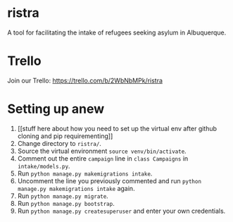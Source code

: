 # ristra
A tool for facilitating the intake of refugees seeking asylum in Albuquerque.

# Trello
Join our Trello: https://trello.com/b/2WbNbMPk/ristra

# Setting up anew
1. [[stuff here about how you need to set up the virtual env after github cloning and pip requirementing]]
1. Change directory to `ristra/`.
1. Source the virtual environment `source venv/bin/activate`.
1. Comment out the entire `campaign` line in `class Campaigns` in `intake/models.py`.
1. Run `python manage.py makemigrations intake`.
1. Uncomment the line you previously commented and run `python manage.py makemigrations intake` again.
1. Run `python manage.py migrate`.
1. Run `python manage.py bootstrap`.
1. Run `python manage.py createsuperuser` and enter your own credentials.
